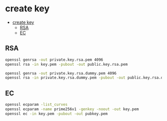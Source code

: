 # create key

- [create key](#create-key)
  - [RSA](#rsa)
  - [EC](#ec)

## RSA

```bash
openssl genrsa -out private.key.rsa.pem 4096
openssl rsa -in key.pem -pubout -out public.key.rsa.pem
```

```bash
openssl genrsa -out private.key.rsa.dummy.pem 4096
openssl rsa -in private.key.rsa.dummy.pem -pubout -out public.key.rsa.dummy.pem
```

## EC

```bash
openssl ecparam -list_curves
openssl ecparam -name prime256v1 -genkey -noout -out key.pem
openssl ec -in key.pem -pubout -out pubkey.pem
```
